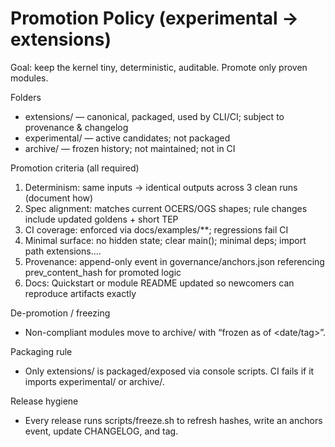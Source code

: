 # Promotion Policy (experimental → extensions)

Goal: keep the kernel tiny, deterministic, auditable. Promote only proven modules.

Folders
- extensions/ — canonical, packaged, used by CLI/CI; subject to provenance & changelog
- experimental/ — active candidates; not packaged
- archive/ — frozen history; not maintained; not in CI

Promotion criteria (all required)
1. Determinism: same inputs → identical outputs across 3 clean runs (document how)
2. Spec alignment: matches current OCERS/OGS shapes; rule changes include updated goldens + short TEP
3. CI coverage: enforced via docs/examples/**; regressions fail CI
4. Minimal surface: no hidden state; clear main(); minimal deps; import path extensions.…
5. Provenance: append-only event in governance/anchors.json referencing prev_content_hash for promoted logic
6. Docs: Quickstart or module README updated so newcomers can reproduce artifacts exactly

De-promotion / freezing
- Non-compliant modules move to archive/ with “frozen as of <date/tag>”.

Packaging rule
- Only extensions/ is packaged/exposed via console scripts. CI fails if it imports experimental/ or archive/.

Release hygiene
- Every release runs scripts/freeze.sh to refresh hashes, write an anchors event, update CHANGELOG, and tag.
